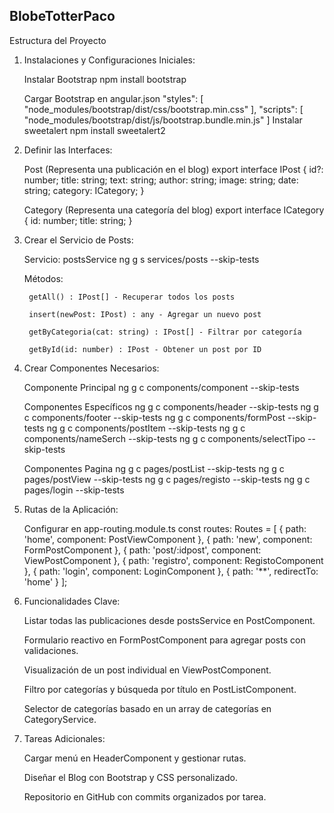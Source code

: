 ## BlobeTotterPaco ##

Estructura del Proyecto

1. Instalaciones y Configuraciones Iniciales:

    Instalar Bootstrap
    npm install bootstrap

    Cargar Bootstrap en angular.json
    "styles": [
      "node_modules/bootstrap/dist/css/bootstrap.min.css"
    ],
    "scripts": [
      "node_modules/bootstrap/dist/js/bootstrap.bundle.min.js"
    ]
    Instalar sweetalert
    npm install sweetalert2

2. Definir las Interfaces:

    Post (Representa una publicación en el blog)
    export interface IPost {
      id?: number;
      title: string;
      text: string;
      author: string;
      image: string;
      date: string;
      category: ICategory;
    }

    Category (Representa una categoría del blog)
    export interface ICategory {
      id: number;
      title: string;
    }

3. Crear el Servicio de Posts:

    Servicio: postsService
    ng g s services/posts --skip-tests

    Métodos:

        getAll() : IPost[] - Recuperar todos los posts

        insert(newPost: IPost) : any - Agregar un nuevo post

        getByCategoria(cat: string) : IPost[] - Filtrar por categoría

        getById(id: number) : IPost - Obtener un post por ID

4. Crear Componentes Necesarios:

    Componente Principal
    ng g c components/component --skip-tests

    Componentes Específicos
    ng g c components/header --skip-tests
    ng g c components/footer --skip-tests
    ng g c components/formPost --skip-tests
    ng g c components/postItem --skip-tests
    ng g c components/nameSerch --skip-tests
    ng g c components/selectTipo --skip-tests

    Componentes Pagina
    ng g c pages/postList --skip-tests
    ng g c pages/postView --skip-tests
    ng g c pages/registo --skip-tests
    ng g c pages/login --skip-tests

5. Rutas de la Aplicación:

    Configurar en app-routing.module.ts
    const routes: Routes = [
      { path: 'home', component: PostViewComponent },
      { path: 'new', component: FormPostComponent },
      { path: 'post/:idpost', component: ViewPostComponent },
      { path: 'registro', component: RegistoComponent },
      { path: 'login', component: LoginComponent },
      { path: '**', redirectTo: 'home' }
    ];

6. Funcionalidades Clave:

    Listar todas las publicaciones desde postsService en PostComponent.

    Formulario reactivo en FormPostComponent para agregar posts con validaciones.

    Visualización de un post individual en ViewPostComponent.

    Filtro por categorías y búsqueda por título en PostListComponent.

    Selector de categorías basado en un array de categorías en CategoryService.

7. Tareas Adicionales:

    Cargar menú en HeaderComponent y gestionar rutas.

    Diseñar el Blog con Bootstrap y CSS personalizado.

    Repositorio en GitHub con commits organizados por tarea.
